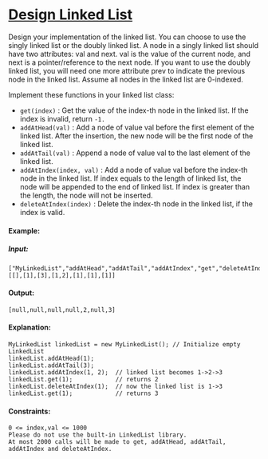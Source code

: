 # [Design Linked List](/solutiopn.cpp)
Design your implementation of the linked list. You can choose to use the singly linked list or the doubly linked list. A node in a singly linked list should have two attributes: val and next. val is the value of the current node, and next is a pointer/reference to the next node. If you want to use the doubly linked list, you will need one more attribute prev to indicate the previous node in the linked list. Assume all nodes in the linked list are 0-indexed.

Implement these functions in your linked list class:

- `get(index)` : Get the value of the index-th node in the linked list. If the index is invalid, return `-1.`
- `addAtHead(val)` : Add a node of value val before the first element of the linked list. After the insertion, the new node will be the first node of the linked list.
- `addAtTail(val)` : Append a node of value val to the last element of the linked list.
- `addAtIndex(index, val)` : Add a node of value val before the index-th node in the linked list. If index equals to the length of linked list, the node will be appended to the end of linked list. If index is greater than the length, the node will not be inserted.
- `deleteAtIndex(index)` : Delete the index-th node in the linked list, if the index is valid.
 

#### Example:

##### Input: 
```
["MyLinkedList","addAtHead","addAtTail","addAtIndex","get","deleteAtIndex","get"]
[[],[1],[3],[1,2],[1],[1],[1]]
```
#### Output:  
`[null,null,null,null,2,null,3]`

#### Explanation:
```
MyLinkedList linkedList = new MyLinkedList(); // Initialize empty LinkedList
linkedList.addAtHead(1);
linkedList.addAtTail(3);
linkedList.addAtIndex(1, 2);  // linked list becomes 1->2->3
linkedList.get(1);            // returns 2
linkedList.deleteAtIndex(1);  // now the linked list is 1->3
linkedList.get(1);            // returns 3
```

#### Constraints:
```
0 <= index,val <= 1000
Please do not use the built-in LinkedList library.
At most 2000 calls will be made to get, addAtHead, addAtTail,  addAtIndex and deleteAtIndex.
```

